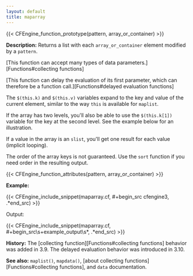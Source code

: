 ```yaml
---
layout: default
title: maparray
---
```


{{< CFEngine_function_prototype(pattern, array_or_container) >}}

**Description:** Returns a list with each `array_or_container` element
modified by a `pattern`.

[This function can accept many types of data parameters.][Functions#collecting functions]

[This function can delay the evaluation of its first parameter, which can therefore be a function call.][Functions#delayed evaluation functions]

The `$(this.k)` and `$(this.v)` variables expand to the key and value
of the current element, similar to the way `this` is available for
`maplist`.

If the array has two levels, you'll also be able to use the
`$(this.k[1])` variable for the key at the second level. See the
example below for an illustration.

If a value in the array is an `slist`, you'll get one result for each
value (implicit looping).

The order of the array keys is not guaranteed. Use the `sort`
function if you need order in the resulting output.

{{< CFEngine_function_attributes(pattern, array_or_container) >}}

**Example:**

{{< CFEngine_include_snippet(maparray.cf, #\+begin_src cfengine3, .*end_src) >}}

Output:

{{< CFEngine_include_snippet(maparray.cf, #\+begin_src\s+example_output\s*, .*end_src) >}}

**History:** The [collecting function][Functions#collecting functions] behavior was added in 3.9. The delayed evaluation behavior was introduced in 3.10.

**See also:** `maplist()`, `mapdata()`, [about collecting functions][Functions#collecting functions], and `data` documentation.
